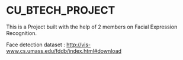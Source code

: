 # CU_BTECH_PROJECT
This is a Project built with the help of 2 members on Facial Expression Recognition.

Face detection dataset : http://vis-www.cs.umass.edu/fddb/index.html#download
